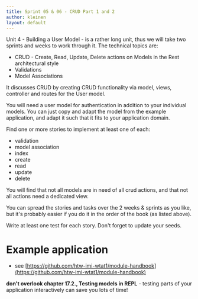 ```yaml
---
title: Sprint 05 & 06 - CRUD Part 1 and 2
author: kleinen
layout: default
---
```


Unit 4 - Building a User Model - is a rather long unit, thus we will take two
sprints and weeks to work through it. The technical topics are:

- CRUD - Create, Read, Update, Delete actions on Models in the Rest architectural style
- Validations
- Model Associations

It discusses CRUD by creating CRUD functionality via model, views, controller and routes for
the User model.

You will need a user model for authentication in addition to your individual models.
You can just copy and adapt the model from the example application,
and adapt it such that it fits to your application domain.

Find one or more stories to implement at least one of each:

- validation
- model association
- index
- create
- read
- update
- delete

You will find that not all models are in need of all crud actions, and that
not all actions need a dedicated view.

You can spread the stories and tasks over the 2 weeks & sprints as you like,
but it's probably easier if you do it in the order of the book (as listed above).

Write at least one test for each story.
Don't forget to update your seeds.

# Example application

- see [https://github.com/htw-imi-wtat1/module-handbook](https://github.com/htw-imi-wtat1/module-handbook)

__don't overlook chapter 17.2., Testing models in REPL__ - testing parts of your application interactively can save you lots of time!
